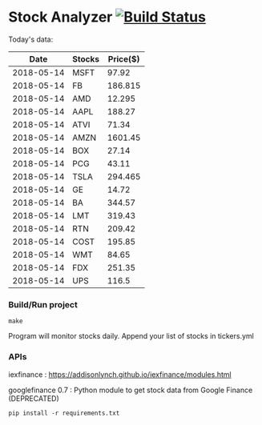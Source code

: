 # Stock Analyzer [![Build Status](https://travis-ci.org/ogoyal/StockAnalyzer.svg?branch=master)](https://travis-ci.org/ogoyal/StockAnalyzer)

Today's data:

| Date| Stocks| Price($) | 
| --- | --- | ---  | 
| 2018-05-14| MSFT| 97.92 | 
| 2018-05-14| FB| 186.815 | 
| 2018-05-14| AMD| 12.295 | 
| 2018-05-14| AAPL| 188.27 | 
| 2018-05-14| ATVI| 71.34 | 
| 2018-05-14| AMZN| 1601.45 | 
| 2018-05-14| BOX| 27.14 | 
| 2018-05-14| PCG| 43.11 | 
| 2018-05-14| TSLA| 294.465 | 
| 2018-05-14| GE| 14.72 | 
| 2018-05-14| BA| 344.57 | 
| 2018-05-14| LMT| 319.43 | 
| 2018-05-14| RTN| 209.42 | 
| 2018-05-14| COST| 195.85 | 
| 2018-05-14| WMT| 84.65 | 
| 2018-05-14| FDX| 251.35 | 
| 2018-05-14| UPS| 116.5 | 

### Build/Run project

```
make
```

Program will monitor stocks daily. Append your list of stocks in tickers.yml

### APIs
iexfinance : https://addisonlynch.github.io/iexfinance/modules.html

googlefinance 0.7 : Python module to get stock data from Google Finance (DEPRECATED)

```
pip install -r requirements.txt
```
